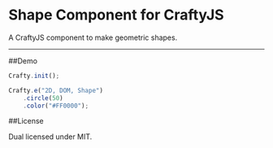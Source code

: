 # Shape Component for CraftyJS
A CraftyJS component to make geometric shapes.
***

##Demo
```javascript
Crafty.init();

Crafty.e("2D, DOM, Shape")
    .circle(50)
    .color("#FF0000");

```

##License

Dual licensed under MIT.
